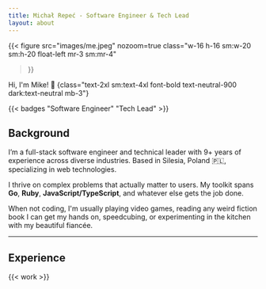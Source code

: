 ```yaml
---
title: Michał Repeć - Software Engineer & Tech Lead
layout: about
---
```


{{< figure
  src="images/me.jpeg"
  nozoom=true
  class="w-16 h-16 sm:w-20 sm:h-20 float-left mr-3 sm:mr-4"
>}}

Hi, I'm Mike! 👋
{class="text-2xl sm:text-4xl font-bold text-neutral-900 dark:text-neutral mb-3"}

{{< badges "Software Engineer" "Tech Lead" >}}

## Background

I’m a full-stack software engineer and technical leader with 9+ years of experience
across diverse industries.
Based in Silesia, Poland 🇵🇱, specializing in web technologies.

I thrive on complex problems that actually matter to users.
My toolkit spans **Go**, **Ruby**, **JavaScript/TypeScript**, and whatever else
gets the job done.

When not coding, I'm usually playing video games, reading any weird fiction book
I can get my hands on, speedcubing, or experimenting in the kitchen with my
beautiful fiancée.

---

## Experience

{{< work >}}
